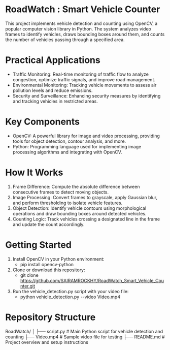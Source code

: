 # RoadWatch : Smart Vehicle Counter

This project implements vehicle detection and counting using OpenCV, a popular computer vision library in Python. The system analyzes video frames to identify vehicles, draws bounding boxes around them, and counts the number of vehicles passing through a specified area.
 
# Practical Applications

  - Traffic Monitoring: Real-time monitoring of traffic flow to analyze congestion, optimize traffic signals, and improve road management.
  - Environmental Monitoring: Tracking vehicle movements to assess air pollution levels and reduce emissions.
  - Security and Surveillance: Enhancing security measures by identifying and tracking vehicles in restricted areas.

# Key Components

  - OpenCV: A powerful library for image and video processing, providing tools for object detection, contour analysis, and more.
  - Python: Programming language used for implementing image processing algorithms and integrating with OpenCV.

# How It Works
  1. Frame Difference: Compute the absolute difference between consecutive frames to detect moving objects.
  2. Image Processing: Convert frames to grayscale, apply Gaussian blur, and perform thresholding to isolate vehicle features.
  3. Object Detection: Identify vehicle contours using morphological operations and draw bounding boxes around detected vehicles.
  4. Counting Logic: Track vehicles crossing a designated line in the frame and update the count accordingly.

# Getting Started

  1. Install OpenCV in your Python environment: 
     - pip install opencv-python
  2. Clone or download this repository:
     - git clone https://github.com/SAIRAMROCKHY/RoadWatch_Smart_Vehicle_Counter.git
  3. Run the vehicle_detection.py script with your video file:
     - python vehicle_detection.py --video Video.mp4
# Repository Structure

RoadWatch/
│
├── script.py      # Main Python script for vehicle detection and counting
├── Video.mp4                 # Sample video file for testing
├── README.md                 # Project overview and setup instructions
